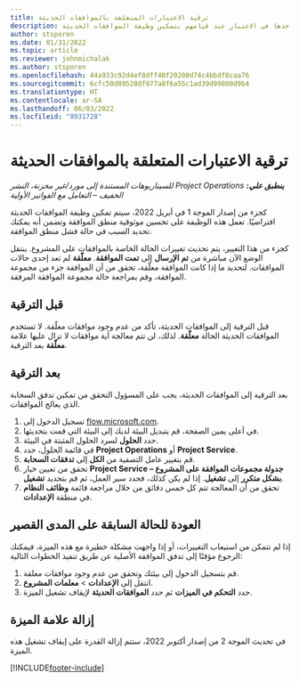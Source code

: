 ```yaml
---
title: ترقية الاعتبارات المتعلقة بالموافقات الحديثة
description: يغطي المقال النقاط التي يجب على المسؤولين أخذها في الاعتبار عند قيامهم بتمكين وظيفة الموافقات الحديثة.
author: stsporen
ms.date: 01/31/2022
ms.topic: article
ms.reviewer: johnmichalak
ms.author: stsporen
ms.openlocfilehash: 44a933c92d4ef8dff40f20200d74c4bbdf8caa76
ms.sourcegitcommit: 6cfc50d89528df977a8f6a55c1ad39d99800d9b4
ms.translationtype: HT
ms.contentlocale: ar-SA
ms.lasthandoff: 06/03/2022
ms.locfileid: "8931728"
---
```

# <a name="upgrade-considerations-for-modern-approvals"></a>ترقية الاعتبارات المتعلقة بالموافقات الحديثة 

_**ينطبق علي:** ‏‫Project Operations للسيناريوهات المستندة إلى مورد/غير مخزنة‬، ‏‫النشر الخفيف – التعامل مع الفواتير الأولية‬_

كجزء من إصدار الموجة 1 في أبريل 2022، سيتم تمكين وظيفة الموافقات الحديثة افتراضيًا. تعمل هذه الوظيفة على تحسين موثوقية منطق الموافقة وتضمن أنه يمكنك تحديد السبب في حالة فشل منطق الموافقة.

كجزء من هذا التغيير، يتم تحديث تغييرات الحالة الخاصة بالموافقات على المشروع. ينتقل الوضع الآن مباشرة من **تم الإرسال** إلى **تمت الموافقة**. **معلّقة** لم تعد إحدى حالات الموافقات. لتحديد ما إذا كانت الموافقة معلّقة، تحقق من أن الموافقة جزء من مجموعة الموافقة، وقم بمراجعة حالة مجموعة الموافقة المرفقة.

## <a name="before-you-upgrade"></a>قبل الترقية

قبل الترقية إلى الموافقات الحديثة، تأكد من عدم وجود موافقات معلّقة. لا تستخدم الموافقات الحديثة الحالة **معلّقة**. لذلك، لن تتم معالجة أية موافقات لا تزال عليها علامة **معلّقة** بعد الترقية.

## <a name="after-you-upgrade"></a>بعد الترقية

بعد الترقية إلى الموافقات الحديثة، يجب على المسؤول التحقق من تمكين تدفق السحابة الذي يعالج الموافقات.

1. تسجيل الدخول إلى [flow.microsoft.com](https://flow.microsoft.com).
2. في أعلى يمين الصفحة، قم بتبديل البيئة لديك إلى البيئة التي قمت بتحديثها.
3. حدد **الحلول** لسرد الحلول المثبتة في البيئة.
4. في قائمة الحلول، حدد **Project Operations** أو **Project Service**.
5. قم بتغيير عامل التصفية من **الكل** إلى **تدفقات السحابة**.
6. تحقق من تعيين خيار **Project Service – جدولة مجموعات الموافقة على المشروع بشكل متكرر** إلى **تشغيل**. إذا لم يكن كذلك، فحدد سير العمل، ثم قم بتحديد **تشغيل**.
7. تحقق من أن المعالجة تتم كل خمس دقائق من خلال مراجعة قائمة **وظائف النظام** في منطقة **الإعدادات**.

## <a name="short-term-rollback"></a>العودة للحالة السابقة على المدى القصير

إذا لم تتمكن من استيعاب التغييرات، أو إذا واجهت مشكلة خطيرة مع هذه الميزة، فيمكنك الرجوع مؤقتًا إلى تدفق الموافقة الأصلية عن طريق تنفيذ الخطوات التالية:
1. قم بتسجيل الدخول إلى بيئتك وتحقق من عدم وجود موافقات معلقة.
2. انتقل إلى **الإعدادات** > **معلمات المشروع**.
3. حدد **التحكم في الميزات** ثم حدد **الموافقات الحديثة** لإيقاف تشغيل الميزة.

## <a name="removing-the-feature-flag"></a>إزالة علامة الميزة

في تحديث الموجة 2 من إصدار أكتوبر 2022، ستتم إزالة القدرة على إيقاف تشغيل هذه الميزة.

[!INCLUDE[footer-include](../includes/footer-banner.md)]
